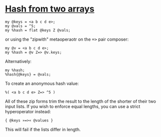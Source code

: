 [1]: http://rosettacode.org/wiki/Hash_from_two_arrays

# [Hash from two arrays][1]

```perl6
my @keys = <a b c d e>;
my @vals = ^5;
my %hash = flat @keys Z @vals;
```


or using the "zipwith" metaoperaotr on the <tt>=&gt;</tt> pair composer:

```perl6
my @v = <a b c d e>;
my %hash = @v Z=> @v.keys;
```




Alternatively:

```perl6
my %hash;
%hash{@keys} = @vals;
```


To create an anonymous hash value:

```perl6
%( <a b c d e> Z=> ^5 )
```


All of these zip forms trim the result to the length of the shorter of their two input lists. If you wish to enforce equal lengths, you can use a strict hyperoperator instead:

```perl6
{ @keys »=>« @values }
```


This will fail if the lists differ in length.